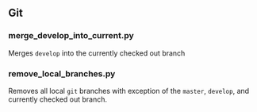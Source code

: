 ## Git

### merge_develop_into_current.py
Merges `develop` into the currently checked out branch

### remove_local_branches.py
Removes all local `git` branches with exception of the `master`, `develop`, and currently checked out branch.
